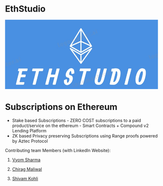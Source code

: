 # EthStudio


![EthStudio](ethstudio.jpeg)


# Subscriptions on Ethereum

- Stake based Subscriptions - ZERO COST subscriptions to a paid product/service on the ethereum - Smart Contracts + Compound v2 Lending Platform
- ZK based Privacy preserving Subscriptions using Range proofs powered by Aztec Protocol



Contributing team Members (with LinkedIn Website):

1. [Vyom Sharma](https://www.linkedin.com/in/vcrizpy/)

2. [Chirag Maliwal](https://linkedin.com/in/chirag-maliwal-92796a107)

3. [Shivam Kohli](https://www.linkedin.com/in/shivam-kohli-63670210a/)